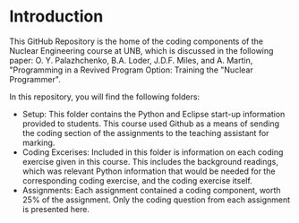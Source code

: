 # Introduction
This GitHub Repository is the home of the coding components of the Nuclear Engineering course at UNB, which is discussed in the following paper:
  O. Y. Palazhchenko, B.A. Loder, J.D.F. Miles, and A. Martin, "Programming in a Revived Program Option: Training the "Nuclear Programmer".

In this repository, you will find the following folders:
  - Setup: This folder contains the Python and Eclipse start-up information provided to students. This course used Github as a means of sending the coding section of the assignments to the teaching assistant for marking.
  - Coding Excerises: Included in this folder is information on each coding exercise given in this course. This includes the background readings, which was relevant Python information that would be needed for the corresponding coding exercise, and the coding exercise itself.
  - Assignments: Each assignment contained a coding component, worth 25% of the assignment. Only the coding question from each assignment is presented here.

